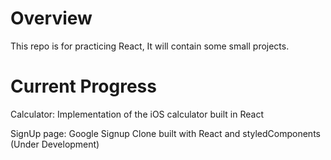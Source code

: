 # Overview
This repo is for practicing React, It will contain some small projects.

# Current Progress
Calculator: Implementation of the iOS calculator built in React

SignUp page: Google Signup Clone built with React and styledComponents (Under Development)